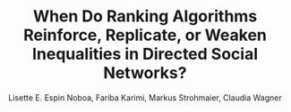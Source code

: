 ---
paperId: 40
author: Lisette E. Espin Noboa, Fariba Karimi, Markus Strohmaier, Claudia Wagner
publicationauthor: Espin Noboa, L. E. et al
title: When Do Ranking Algorithms Reinforce, Replicate, or Weaken Inequalities in Directed Social Networks?
pitch: https://slideslive.com/38930537/when-do-ranking-algorithms-reinforce-inequalities-in-social-networks?ref=folder-55828
poster: Poster_Lisette_Espin2
alt: --
type: Poster
topic: Applications
subtopic: Machine Learning
link: https://research.latinxinai.org/papers/icml/2020/pdf/Poster_Lisette_Espin2.pdf
conference: icml
year: 2020
tags: icml-2020
location: Virtual
---